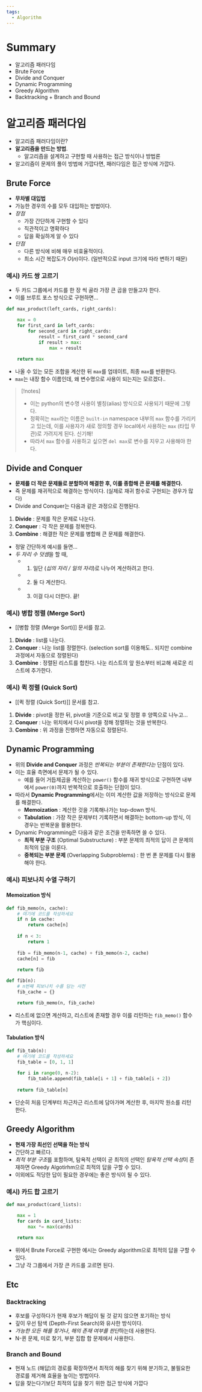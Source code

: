 ```yaml
---
tags:
  - Algorithm
---
```

# Summary

- 알고리즘 패러다임
- Brute Force
- Divide and Conquer
- Dynamic Programming
- Greedy Algorithm
- Backtracking + Branch and Bound

# 알고리즘 패러다임

- 알고리즘 패러다임이란?
- **알고리즘을 만드는 방법**.
	- 알고리즘을 설계하고 구현할 때 사용하는 접근 방식이나 방법론
- 알고리즘이 문제의 풀이 방법에 가깝다면, 패러다임은 접근 방식에 가깝다.

## Brute Force

- **무차별 대입법**
- 가능한 경우의 수를 모두 대입하는 방법이다.
- *장점*
	- 가장 간단하게 구현할 수 있다
	- 직관적이고 명확하다
	- 답을 확실하게 알 수 있다
- *단점*
	- 다른 방식에 비해 매우 비효율적이다.
	- 최소 시간 복잡도가 $O(n)$이다. (일반적으로 input 크기에 따라 변하기 때문)

### 예시) 카드 쌍 고르기

- 두 카드 그룹에서 카드를 한 장 씩 골라 가장 큰 곱을 만들고자 한다.
- 이를 브루트 포스 방식으로 구현하면...

```python
def max_product(left_cards, right_cards):

    max = 0
    for first_card in left_cards:
        for second_card in right_cards:
            result = first_card * second_card
            if result > max:
                max = result
                
    return max
```

- 나올 수 있는 모든 조합을 계산한 뒤 `max`를 업데이트, 최종 `max`를 반환한다.
- `max`는 내장 함수 이름인데, 왜 변수명으로 사용이 되는지는 모르겠다..

> [!notes]
> - 이는 python의 변수명 사용이 별칭(alias) 방식으로 사용되기 때문에 그렇다.
> - 정확히는 `max`라는 이름은 `built-in` namespace 내부의 `max` 함수를 가리키고 있는데, 이를 사용자가 새로 정의할 경우 local에서 사용하는 `max` (타입 무관)로 가려지게 된다. 신기해!
> - 따라서 `max` 함수를 사용하고 싶으면 `del max`로 변수를 지우고 사용해야 한다.

## Divide and Conquer

- **문제를 더 작은 문제들로 분할하여 해결한 후, 이를 종합해 큰 문제를 해결한다.**
- 즉 문제를 재귀적으로 해결하는 방식이다. (실제로 재귀 함수로 구현되는 경우가 많다)
- Divide and Conquer는 다음과 같은 과정으로 진행된다.

1. **Divide** : 문제를 작은 문제로 나눈다.
2. **Conquer** : 각 작은 문제를 정복한다.
3. **Combine** : 해결한 작은 문제를 병합해 큰 문제를 해결한다.

- 정말 간단하게 예시를 들면...
- *두 자리 수 덧셈*을 할 때,
	- 1. 일단 (*십의 자리 / 일의 자리*)로 나누어 계산하려고 한다.
	- 2. 둘 다 계산한다.
	- 3. 이걸 다시 더한다. 끝!

### 예시) 병합 정렬 (Merge Sort)

- [[병합 정렬 (Merge Sort)]] 문서를 참고.

1. **Divide** : list를 나눈다.
2. **Conquer** : 나눈 list를 정렬한다. (selection sort를 이용해도.. 되지만 combine 과정에서 자동으로 정렬된다)
3. **Combine** : 정렬된 리스트를 합친다. 나눈 리스트의 앞 원소부터 비교해 새로운 리스트에 추가한다.

### 예시) 퀵 정렬 (Quick Sort)

- [[퀵 정렬 (Quick Sort)]] 문서를 참고.

1. **Divide** : pivot을 정한 뒤, pivot을 기준으로 비교 및 정렬 후 양쪽으로 나누고...
2. **Conquer** : 나눈 위치에서 다시 pivot을 정해 정렬하는 것을 반복한다.
3. **Combine** : 위 과정을 진행하면 자동으로 정렬된다.

## Dynamic Programming

- 위의 **Divide and Conquer** 과정은 *반복되는 부분이 존재한다는* 단점이 있다.
- 이는 효율 측면에서 문제가 될 수 있다.
	- 예를 들어 거듭제곱을 계산하는 `power()` 함수를 재귀 방식으로 구현하면 내부에서 `power(0)`까지 반복적으로 호출하는 단점이 있다.
- 따라서 **Dynamic Programming**에서는 이미 계산한 값을 저장하는 방식으로 문제를 해결한다.
	- **Memoization** : 계산한 것을 기록해나가는 top-down 방식.
	- **Tabulation** : 가장 작은 문제부터 기록하면서 해결하는 bottom-up 방식, 이 경우는 반복문을 활용한다.
- Dynamic Programming은 다음과 같은 조건을 만족하면 쓸 수 있다.
	- **최적 부분 구조** (Optimal Substructure) : 부분 문제의 최적의 답이 큰 문제의 최적의 답을 이룬다.
	- **중복되는 부분 문제** (Overlapping Subproblems) : 한 번 푼 문제를 다시 활용해야 한다.

### 예시) 피보나치 수열 구하기

#### Memoization 방식

```python
def fib_memo(n, cache):
    # 여기에 코드를 작성하세요
    if n in cache:
        return cache[n]
    
    if n < 3:
        return 1
    
    fib = fib_memo(n-1, cache) + fib_memo(n-2, cache)
    cache[n] = fib
    
    return fib

def fib(n):
    # n번째 피보나치 수를 담는 사전
    fib_cache = {}

    return fib_memo(n, fib_cache)
```

- 리스트에 없으면 계산하고, 리스트에 존재할 경우 이를 리턴하는 `fib_memo()` 함수가 핵심이다.

#### Tabulation 방식

```python
def fib_tab(n):
    # 여기에 코드를 작성하세요
    fib_table = [0, 1, 1]
    
    for i in range(0, n-2):
        fib_table.append(fib_table[i + 1] + fib_table[i + 2])
    
    return fib_table[n]
```

- 단순히 처음 단계부터 차근차근 리스트에 담아가며 계산한 후, 마지막 원소를 리턴한다.

## Greedy Algorithm

- **현재 가장 최선인 선택을 하는 방식**
- 간단하고 빠르다.
- *최적 부분 구조*를 포함하며, 탐욕적 선택이 곧 최적의 선택인 *탐욕적 선택 속성*이 존재하면 Greedy Algotirhm으로 최적의 답을 구할 수 있다.
- 이외에도 적당한 답이 필요한 경우에는 좋은 방식이 될 수 있다.

### 예시) 카드 합 고르기

```python
def max_product(card_lists):

    max = 1
    for cards in card_lists:
	    max *= max(cards)
    
    return max
```

- 위에서 Brute Force로 구현한 예시는 Greedy algorithm으로 최적의 답을 구할 수 있다.
- 그냥 각 그룹에서 가장 큰 카드를 고르면 된다.
## Etc

### Backtracking

- 후보를 구성하다가 현재 후보가 해답이 될 것 같지 않으면 포기하는 방식
- 깊이 우선 탐색 (Depth-First Search)와 유사한 방식이다.
- *가능한 모든 해를 찾거나*, *해의 존재 여부를 판단*하는데 사용한다.
- N-퀸 문제, 미로 찾기, 부분 집합 합 문제에서 사용한다.

### Branch and Bound

- 현재 노드 (해답)의 경로를 확장하면서 최적의 해를 찾기 위해 분기하고, 불필요한 경로를 제거해 효율을 높이는 방법이다.
- 답을 찾는다기보단 최적의 답을 찾기 위한 접근 방식에 가깝다